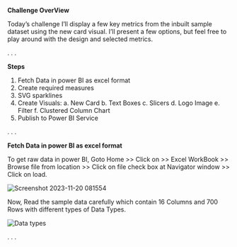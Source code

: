 **Challenge OverView**

Today’s challenge I’ll display a few key metrics from the inbuilt sample dataset using the new card visual. I’ll present a few options, but feel free to play around with the design and selected metrics.

. . .

**Steps**
1. Fetch Data in power BI as excel format
2. Create required measures
3. SVG sparklines
3. Create Visuals:
   a. New Card
   b. Text Boxes
   c. Slicers
   d. Logo Image
   e. Filter
   f. Clustered Column Chart
5. Publish to Power BI Service

. . .

**Fetch Data in power BI as excel format**

To get raw data in power BI, Goto Home >> Click on >> Excel WorkBook >> Browse file from location >> Click on file check box at Navigator window >> Click on load.

![Screenshot 2023-11-20 081554](https://github.com/Pushpendra5326/Power-BI/assets/145826060/01789ca9-9889-4793-8fd0-5e8844e45c08)

Now, Read the sample data carefully which contain 16 Columns and 700 Rows with different types of Data Types.

![Data types](https://github.com/Pushpendra5326/Power-BI/assets/145826060/023d5f6f-0e01-4317-9cc3-2044c7a96af2)

. . .



